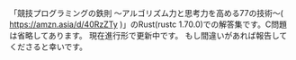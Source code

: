 「競技プログラミングの鉄則 〜アルゴリズム力と思考力を高める77の技術〜( https://amzn.asia/d/40RzZTy )」のRust(rustc 1.70.0)での解答集です。C問題は省略してあります。
現在進行形で更新中です。
もし間違いがあれば報告してくださると幸いです。
